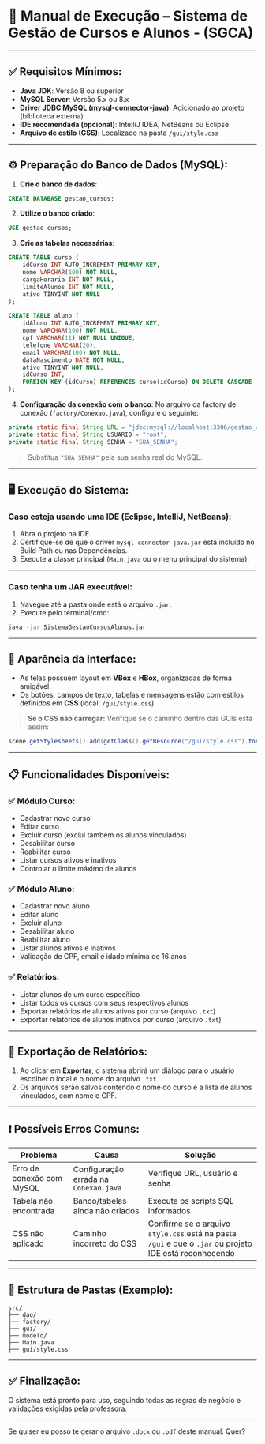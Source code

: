 # 📄 Manual de Execução – Sistema de Gestão de Cursos e Alunos - (SGCA)

---

## ✅ Requisitos Mínimos:

* **Java JDK**: Versão 8 ou superior
* **MySQL Server**: Versão 5.x ou 8.x
* **Driver JDBC MySQL (mysql-connector-java)**: Adicionado ao projeto (biblioteca externa)
* **IDE recomendada (opcional)**: IntelliJ IDEA, NetBeans ou Eclipse
* **Arquivo de estilo (CSS)**: Localizado na pasta `/gui/style.css`

---

## ⚙️ Preparação do Banco de Dados (MySQL):

1. **Crie o banco de dados**:

```sql
CREATE DATABASE gestao_cursos;
```

2. **Utilize o banco criado**:

```sql
USE gestao_cursos;
```

3. **Crie as tabelas necessárias**:

```sql
CREATE TABLE curso (
    idCurso INT AUTO_INCREMENT PRIMARY KEY,
    nome VARCHAR(100) NOT NULL,
    cargaHoraria INT NOT NULL,
    limiteAlunos INT NOT NULL,
    ativo TINYINT NOT NULL
);

CREATE TABLE aluno (
    idAluno INT AUTO_INCREMENT PRIMARY KEY,
    nome VARCHAR(100) NOT NULL,
    cpf VARCHAR(11) NOT NULL UNIQUE,
    telefone VARCHAR(20),
    email VARCHAR(100) NOT NULL,
    dataNascimento DATE NOT NULL,
    ativo TINYINT NOT NULL,
    idCurso INT,
    FOREIGN KEY (idCurso) REFERENCES curso(idCurso) ON DELETE CASCADE
);
```

4. **Configuração da conexão com o banco**:
   No arquivo da factory de conexão (`factory/Conexao.java`), configure o seguinte:

```java
private static final String URL = "jdbc:mysql://localhost:3306/gestao_cursos";
private static final String USUARIO = "root";
private static final String SENHA = "SUA_SENHA";
```

> Substitua `"SUA_SENHA"` pela sua senha real do MySQL.

---

## 🖥️ Execução do Sistema:

### Caso esteja usando uma IDE (Eclipse, IntelliJ, NetBeans):

1. Abra o projeto na IDE.
2. Certifique-se de que o driver `mysql-connector-java.jar` está incluído no Build Path ou nas Dependências.
3. Execute a classe principal (`Main.java` ou o menu principal do sistema).

---

### Caso tenha um JAR executável:

1. Navegue até a pasta onde está o arquivo `.jar`.
2. Execute pelo terminal/cmd:

```bash
java -jar SistemaGestaoCursosAlunos.jar
```

---

## 🎨 Aparência da Interface:

* As telas possuem layout em **VBox** e **HBox**, organizadas de forma amigável.
* Os botões, campos de texto, tabelas e mensagens estão com estilos definidos em **CSS** (local: `/gui/style.css`).

> **Se o CSS não carregar:**
> Verifique se o caminho dentro das GUIs está assim:

```java
scene.getStylesheets().add(getClass().getResource("/gui/style.css").toExternalForm());
```

---

## 📋 Funcionalidades Disponíveis:

### ✅ Módulo Curso:

* Cadastrar novo curso
* Editar curso
* Excluir curso (exclui também os alunos vinculados)
* Desabilitar curso
* Reabilitar curso
* Listar cursos ativos e inativos
* Controlar o limite máximo de alunos

### ✅ Módulo Aluno:

* Cadastrar novo aluno
* Editar aluno
* Excluir aluno
* Desabilitar aluno
* Reabilitar aluno
* Listar alunos ativos e inativos
* Validação de CPF, email e idade mínima de 16 anos

### ✅ Relatórios:

* Listar alunos de um curso específico
* Listar todos os cursos com seus respectivos alunos
* Exportar relatórios de alunos ativos por curso (arquivo `.txt`)
* Exportar relatórios de alunos inativos por curso (arquivo `.txt`)

---

## 💾 Exportação de Relatórios:

1. Ao clicar em **Exportar**, o sistema abrirá um diálogo para o usuário escolher o local e o nome do arquivo `.txt`.
2. Os arquivos serão salvos contendo o nome do curso e a lista de alunos vinculados, com nome e CPF.

---

## ❗ Possíveis Erros Comuns:

| Problema                  | Causa                                 | Solução                                                                                                |
| ------------------------- | ------------------------------------- | ------------------------------------------------------------------------------------------------------ |
| Erro de conexão com MySQL | Configuração errada na `Conexao.java` | Verifique URL, usuário e senha                                                                         |
| Tabela não encontrada     | Banco/tabelas ainda não criados       | Execute os scripts SQL informados                                                                      |
| CSS não aplicado          | Caminho incorreto do CSS              | Confirme se o arquivo `style.css` está na pasta `/gui` e que o `.jar` ou projeto IDE está reconhecendo |

---

## 📂 Estrutura de Pastas (Exemplo):

```
src/
├── dao/
├── factory/
├── gui/
├── modelo/
├── Main.java
├── gui/style.css
```

---

## ✅ Finalização:

O sistema está pronto para uso, seguindo todas as regras de negócio e validações exigidas pela professora.

---

Se quiser eu posso te gerar o arquivo `.docx` ou `.pdf` deste manual. Quer?
